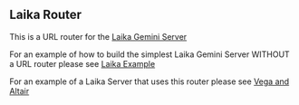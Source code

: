 Laika Router
------------

This is a URL router for the [Laika Gemini Server](https://github.com/gordonguthrie/laika)

For an example of how to build the simplest Laika Gemini Server WITHOUT a URL router please see [Laika Example](https://github.com/gordonguthrie/laika-router)

For an example of a Laika Server that uses this router please see [Vega and Altair](https://github.com/gordonguthrie/vega_and_altair)